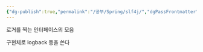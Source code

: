 ```yaml
---
{"dg-publish":true,"permalink":"/공부/Spring/slf4j/","dgPassFrontmatter":true,"noteIcon":""}
---
```


로거를 찍는 인터페이스의 모음

구현체로 logback 등을 쓴다